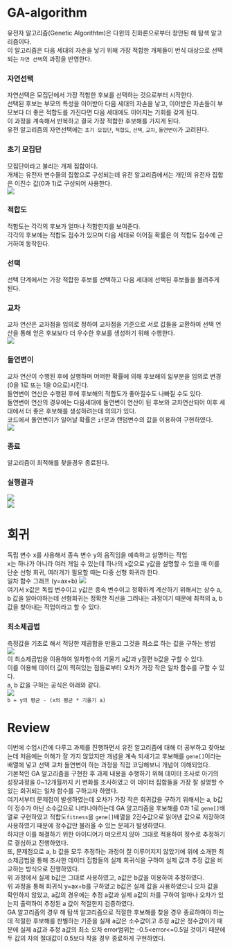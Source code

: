 # GA-algorithm  
유전자 알고리즘(Genetic Algorithtm)은 다윈의 진화론으로부터 창안된 해 탐색 알고리즘이다.  
이 알고리즘은 다음 세대의 자손을 낳기 위해 가장 적합한 개체들이 번식 대상으로 선택되는 `자연 선택`의 과정을 반영한다.  

### 자연선택  
자연선택은 모집단에서 가장 적합한 후보를 선택하는 것으로부터 시작한다.  
선택된 후보는 부모의 특성을 이어받아 다음 세대의 자손을 낳고, 이어받은 자손들이 부모보다 더 좋은 적합도를 가진다면 다음 세대에도 이어지는 기회를 갖게 된다.  
이 과정을 계속해서 반복하고 결국 가장 적합한 후보해를 가지게 된다.  
유전 알고리즘의 자연선택에는 `초기 모집단`, `적합도`, `선택`, `교차`, `돌연변이`가 고려된다.  

### 초기 모집단  
모집단이라고 불리는 개체 집합이다.  
개체는 유전자 변수들의 집합으로 구성되는데 유전 알고리즘에서는 개인의 유전자 집합은 이진수 값(0과 1)로 구성되어 사용한다.  
![](https://user-images.githubusercontent.com/101320758/174012679-c9596985-f50f-44a0-ab38-7f45624c4a2d.png)

### 적합도  
적합도는 각각의 후보가 얼마나 적합한지를 보여준다.  
각각의 후보에는 적합도 점수가 있으며 다음 세대로 이어질 확률은 이 적합도 점수에 근거하여 동작한다.  

### 선택  
선택 단계에서는 가장 적합한 후보를 선택하고 다음 세대에 선택된 후보들을 물려주게 된다.  

### 교차  
교차 연산은 교차점을 임의로 정하여 교차점을 기준으로 서로 값들을 교환하여 선택 연산을 통해 얻은 후보보다 더 우수한 후보를 생성하기 위해 수행한다.  
![](https://user-images.githubusercontent.com/101320758/174017657-9fe1e456-27bb-4b48-aed9-fef1a4fd2458.png)

### 돌연변이  
교차 연산이 수행된 후에 실행하며 어떠한 확률에 의해 후보해의 읿부분을 임의로 변경(0을 1로 또는 1을 0으로)시킨다.  
돌연변이 연산은 수행된 후에 후보해의 적합도가 좋아질수도 나빠질 수도 있다.  
돌연변이 연산의 경우에는 다음세대에 돌연변이 연산이 된 후보와 교차연산되어 이후 세대에서 더 좋은 후보해를 생성하려는데 의의가 있다.  
코드에서 돌연변이가 일어날 확률은 `if`문과 랜덤변수의 값을 이용하여 구현하였다.  
![](https://user-images.githubusercontent.com/101320758/174017675-971a9310-92f2-4e26-9ef0-e8d9fb1d8731.png)

### 종료  
알고리즘이 최적해를 찾을경우 종료된다.  

### 실행결과  
![](https://user-images.githubusercontent.com/101320758/174021654-c2a2e66d-c8e5-456e-9771-36c09d61e580.png)  
![](https://user-images.githubusercontent.com/101320758/174021694-5eb41689-7795-459c-ab58-3fb5211cfbf0.png)  

# 회귀
독립 변수 x를 사용해서 종속 변수 y의 움직임을 예측하고 설명하는 작업  
x는 하나가 아니라 여러 개일 수 있는데 하나의 x값으로 y값을 설명할 수 있을 때 이를 단순 선형 회귀, 여러개가 필요할 때는 다중 선형 회귀라 한다.  
일차 함수 그래프 (y=ax+b)
![](https://camo.githubusercontent.com/2881d6505016186b5b4c845aafc0ad1dca27f5b7055490ac76875541ad666c42/68747470733a2f2f696d67312e6461756d63646e2e6e65742f7468756d622f523132383078302f3f73636f64653d6d746973746f72793226666e616d653d6874747073253341253246253246626c6f672e6b616b616f63646e2e6e6574253246646e253246636d6d577a75253246627471304472444357586d253246576b4e36456f535a7948357238716b68614b5074636b253246696d672e706e67)  
여기서 x값은 독립 변수이고 y값은 종속 변수이고 정확하계 계산하기 위해서는 상수 a, b 값을 알아야하는데 선형회귀는 정확한 직선을 그려내는 과정이기 때문에 최적의 a, b 값을 찾아내는 작업이라고 할 수 있다.  

### 최소제곱법  
측정값을 기초로 해서 적당한 제곱합을 만들고 그것을 최소로 하는 값을 구하는 방법  
![](https://camo.githubusercontent.com/778aee7339a19f178057601d7c7f4fc0136b44a28c6fde29379e235c46bf1913/68747470733a2f2f696d67312e6461756d63646e2e6e65742f7468756d622f523132383078302f3f73636f64653d6d746973746f72793226666e616d653d6874747073253341253246253246626c6f672e6b616b616f63646e2e6e6574253246646e253246625275436e6c2532466274713041346131354b54253246737443754f73736a684938616969446c783153577331253246696d672e706e67)  
이 최소제곱법을 이용하여 일차함수의 기울기 a값과 y절편 b값을 구할 수 있다.  
이를 이용해 데이터 값이 찍혀있는 점들로부터 오차가 가장 작은 일차 함수를 구할 수 있다.  
a, b 값을 구하는 공식은 아래와 같다.  
![](https://camo.githubusercontent.com/0556819ce12a57f18ac46e8c47136714608b6b18b8b1336877c42c956f87325e/68747470733a2f2f696d67312e6461756d63646e2e6e65742f7468756d622f523132383078302f3f73636f64653d6d746973746f72793226666e616d653d6874747073253341253246253246626c6f672e6b616b616f63646e2e6e6574253246646e25324642315443302532466274713041326a317767342532464175684c50454b49486b47634732353666386147756b253246696d672e706e67)  
`b = y의 평균 - (x의 평균 * 기울기 a)`  
  
  
# Review  
이번에 수업시간에 다루고 과제를 진행하면서 유전 알고리즘에 대해 더 공부하고 찾아보는데 처음에는 이해가 잘 가지 않았지만 개념을 계속 되새기고 후보해를 `gene[]`이라는 배열에 넣고 선택 교차 돌연변이 하는 과정을 직접 코딩해보니 개념이 이해되었다.  
기본적인 GA 알고리즘을 구현한 후 과제 내용을 수행하기 위해 데이터 조사로 아기의 성장과정을 0~12개월까지 키 변화를 조사하였고 이 데이터 집합들을 가장 잘 설명할 수 있는 회귀되는 일차 함수를 구하고자 하였다.  
여기서부터 문제점이 발생하였는데 오차가 가장 작은 회귀값을 구하기 위해서는 a, b값이 정수가 아닌 소수값으로 나타나야하는데 GA 알고리즘을 후보해를 0과 1로 `gene[]`배열로 구현하였고 적합도`fitness`을 `gene[]`배열을 2진수값으로 읽어낸 값으로 저장하여 사용하였기 때문에 정수값만 불러올 수 있는 문제가 발생하였다.  
하지만 이를 해결하기 위한 아이디어가 떠오르지 않아 그대로 적용하여 정수로 추정하기로 결심하고 진행하였다.  
또, 문제점으로 a, b 값을 모두 추정하는 과정이 잘 이루어지지 않았기에 위에 소개한 최소제곱법을 통해 조사한 데이터 집합들의 실제 회귀식을 구하여 실제 값과 추정 값을 비교하는 방식으로 진행하였다.  
위 과정에서 실제 b값은 그대로 사용하였고, a값은 b값을 이용하여 추정하였다.  
위 과정을 통해 회귀식 y=ax+b를 구하였고 b값은 실제 값을 사용하였으니 오차 값을 확인하지 않았고, a값의 경우에는 추정 a값과 실제 a값의 차를 구하여 얼마나 오차가 있는지 출력하여 추정된 a 값이 적절한지 검증하였다.  
GA 알고리즘의 경우 해 탐색 알고리즘으로 적절한 후보해를 찾을 경우 종료하여야 하는데 적절한 후보해를 판별하는 기준을 실제 a값은 소수값이고 추정 a값은 정수값이기 때문에 실제 a값과 추정 a값의 최소 오차 error범위는 -0.5<error<=0.5일 것이기 때문에 두 값의 차의 절대값이 0.5보다 작을 경우 종료하게 구현하였다.
